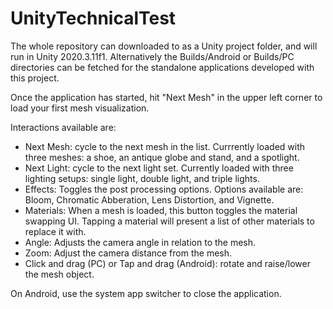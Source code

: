# UnityTechnicalTest

The whole repository can downloaded to as a Unity project folder, and will run in Unity 2020.3.11f1.
Alternatively the Builds/Android or Builds/PC directories can be fetched for the standalone applications developed with this project.

Once the application has started, hit "Next Mesh" in the upper left corner to load your first mesh visualization.

Interactions available are:
- Next Mesh: cycle to the next mesh in the list. Currrently loaded with three meshes: a shoe, an antique globe and stand, and a spotlight.
- Next Light: cycle to the next light set. Currently loaded with three lighting setups: single light, double light, and triple lights.
- Effects: Toggles the post processing options. Options available are: Bloom, Chromatic Abberation, Lens Distortion, and Vignette.
- Materials: When a mesh is loaded, this button toggles the material swapping UI. Tapping a material will present a list of other materials to replace it with.
- Angle: Adjusts the camera angle in relation to the mesh.
- Zoom: Adjust the camera distance from the mesh.
- Click and drag (PC) or Tap and drag (Android): rotate and raise/lower the mesh object.
 
On Android, use the system app switcher to close the application.
    
